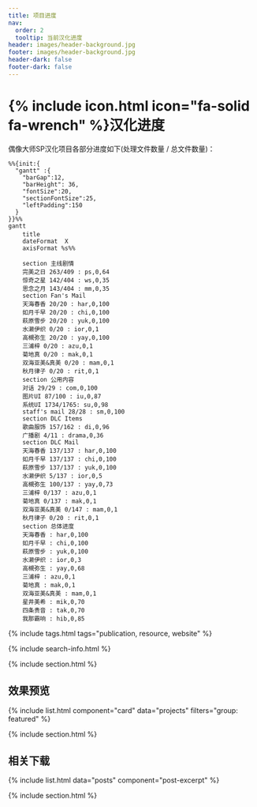 ```yaml
---
title: 项目进度
nav:
  order: 2
  tooltip: 当前汉化进度
header: images/header-background.jpg
footer: images/header-background.jpg
header-dark: false
footer-dark: false
---
```


# {% include icon.html icon="fa-solid fa-wrench" %}汉化进度

偶像大师SP汉化项目各部分进度如下(处理文件数量 / 总文件数量)：

```mermaid!
%%{init:{
  "gantt" :{
    "barGap":12,
    "barHeight": 36,
    "fontSize":20,
    "sectionFontSize":25,
    "leftPadding":150
  }
}}%%
gantt
    title 　
    dateFormat  X
    axisFormat %s%%

	section 主线剧情
    完美之日 263/409 : ps,0,64
    惊奇之星 142/404 : ws,0,35
    思念之月 143/404 : mm,0,35
    section Fan's Mail
    天海春香 20/20 : har,0,100
    如月千早 20/20 : chi,0,100
    萩原雪步 20/20 : yuk,0,100
    水濑伊织 0/20 : ior,0,1
    高槻弥生 20/20 : yay,0,100
    三浦梓 0/20 : azu,0,1
    菊地真 0/20 : mak,0,1
    双海亚美&真美 0/20 : mam,0,1
    秋月律子 0/20 : rit,0,1
    section 公用内容
    对话 29/29 : com,0,100
    图片UI 87/100 : iu,0,87
    系统UI 1734/1765: su,0,98
    staff's mail 28/28 : sm,0,100
    section DLC Items
    歌曲服饰 157/162 : di,0,96
    广播剧 4/11 : drama,0,36
    section DLC Mail
    天海春香 137/137 : har,0,100
    如月千早 137/137 : chi,0,100
    萩原雪步 137/137 : yuk,0,100
    水濑伊织 5/137 : ior,0,5
    高槻弥生 100/137 : yay,0,73
    三浦梓 0/137 : azu,0,1
    菊地真 0/137 : mak,0,1
    双海亚美&真美 0/147 : mam,0,1
    秋月律子 0/20 : rit,0,1
    section 总体进度
    天海春香 : har,0,100
    如月千早 : chi,0,100
    萩原雪步 : yuk,0,100
    水濑伊织 : ior,0,3
    高槻弥生 : yay,0,68
    三浦梓 : azu,0,1
    菊地真 : mak,0,1
    双海亚美&真美 : mam,0,1
    星井美希 : mik,0,70
    四条贵音 : tak,0,70
    我那霸响 : hib,0,85
```

{% include tags.html tags="publication, resource, website" %}

{% include search-info.html %}

{% include section.html %}

## 效果预览

{% include list.html component="card" data="projects" filters="group: featured" %}

{% include section.html %}

## 相关下载

{% include list.html data="posts" component="post-excerpt" %}

{% include section.html %}
